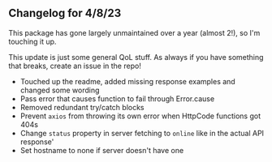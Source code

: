 ## Changelog for 4/8/23
This package has gone largely unmaintained over a year (almost 2!), so I'm touching it up.

This update is just some general QoL stuff. As always if you have something that 
breaks, create an issue in the repo!

- Touched up the readme, added missing response examples and changed some wording
- Pass error that causes function to fail through Error.cause
- Removed redundant try/catch blocks
- Prevent `axios` from throwing its own error when HttpCode functions got 404s
- Change `status` property in server fetching to `online` like in the actual API response'
- Set hostname to none if server doesn't have one 
